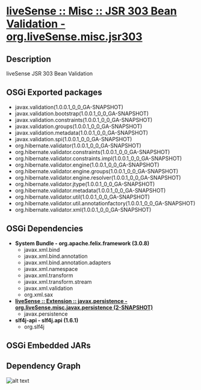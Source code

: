 # [liveSense :: Misc :: JSR 303 Bean Validation - org.liveSense.misc.jsr303](http://github.com/liveSense/org.liveSense.misc.jsr303)

## Description
liveSense JSR 303 Bean Validation

## OSGi Exported packages
* javax.validation(1.0.0.1_0_0_GA-SNAPSHOT)
* javax.validation.bootstrap(1.0.0.1_0_0_GA-SNAPSHOT)
* javax.validation.constraints(1.0.0.1_0_0_GA-SNAPSHOT)
* javax.validation.groups(1.0.0.1_0_0_GA-SNAPSHOT)
* javax.validation.metadata(1.0.0.1_0_0_GA-SNAPSHOT)
* javax.validation.spi(1.0.0.1_0_0_GA-SNAPSHOT)
* org.hibernate.validator(1.0.0.1_0_0_GA-SNAPSHOT)
* org.hibernate.validator.constraints(1.0.0.1_0_0_GA-SNAPSHOT)
* org.hibernate.validator.constraints.impl(1.0.0.1_0_0_GA-SNAPSHOT)
* org.hibernate.validator.engine(1.0.0.1_0_0_GA-SNAPSHOT)
* org.hibernate.validator.engine.groups(1.0.0.1_0_0_GA-SNAPSHOT)
* org.hibernate.validator.engine.resolver(1.0.0.1_0_0_GA-SNAPSHOT)
* org.hibernate.validator.jtype(1.0.0.1_0_0_GA-SNAPSHOT)
* org.hibernate.validator.metadata(1.0.0.1_0_0_GA-SNAPSHOT)
* org.hibernate.validator.util(1.0.0.1_0_0_GA-SNAPSHOT)
* org.hibernate.validator.util.annotationfactory(1.0.0.1_0_0_GA-SNAPSHOT)
* org.hibernate.validator.xml(1.0.0.1_0_0_GA-SNAPSHOT)

## OSGi Dependencies
* __System Bundle - org.apache.felix.framework (3.0.8)__
	* javax.xml.bind
	* javax.xml.bind.annotation
	* javax.xml.bind.annotation.adapters
	* javax.xml.namespace
	* javax.xml.transform
	* javax.xml.transform.stream
	* javax.xml.validation
	* org.xml.sax
* __[liveSense :: Extension :: javax.persistence - org.liveSense.misc.javax.persistence (2-SNAPSHOT)](http://github.com/liveSense/org.liveSense.misc.javax.persistence)__
	* javax.persistence
* __slf4j-api - slf4j.api (1.6.1)__
	* org.slf4j

## OSGi Embedded JARs

## Dependency Graph
![alt text](http://raw.github.com.everydayimmirror.in/liveSense/org.liveSense.misc.jsr303/master/osgidependencies.svg "")